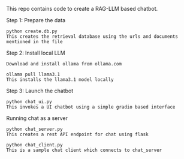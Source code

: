 This repo contains code to create a RAG-LLM based chatbot.

Step 1: Prepare the data

    python create.db.py
    This creates the retrieval database using the urls and documents mentioned in the file

Step 2: Install local LLM
    
    Download and install ollama from ollama.com
    
    ollama pull llama3.1
    This installs the llama3.1 model locally

Step 3: Launch the chatbot

    python chat_ui.py
    This invokes a UI chatbot using a simple gradio based interface

Running chat as a server

    python chat_server.py
    This creates a rest API endpoint for chat using flask

    python chat_client.py
    This is a sample chat client which connects to chat_server
